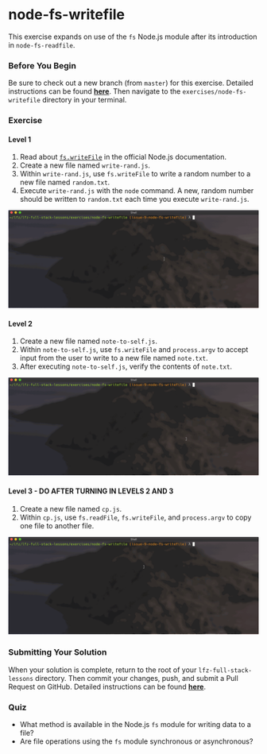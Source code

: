 # node-fs-writefile

This exercise expands on use of the `fs` Node.js module after its introduction in `node-fs-readfile`.

### Before You Begin

Be sure to check out a new branch (from `master`) for this exercise. Detailed instructions can be found [**here**](../../guides/before-each-exercise.md). Then navigate to the `exercises/node-fs-writefile` directory in your terminal.

### Exercise

#### Level 1

1. Read about [`fs.writeFile`](https://nodejs.org/docs/latest-v10.x/api/fs.html#fs_fs_writefile_file_data_options_callback) in the official Node.js documentation.
1. Create a new file named `write-rand.js`.
1. Within `write-rand.js`, use `fs.writeFile` to write a random number to a new file named `random.txt`.
1. Execute `write-rand.js` with the `node` command. A new, random number should be written to `random.txt` each time you execute `write-rand.js`.

<p align="middle">
  <img src="images/write-rand.gif">
</p>

#### Level 2

1. Create a new file named `note-to-self.js`.
1. Within `note-to-self.js`, use `fs.writeFile` and `process.argv` to accept input from the user to write to a new file named `note.txt`.
1. After executing `note-to-self.js`, verify the contents of `note.txt`.

<p align="middle">
  <img src="images/note-to-self.gif">
</p>

#### Level 3 - DO AFTER TURNING IN LEVELS 2 AND 3

1. Create a new file named `cp.js`.
1. Within `cp.js`, use `fs.readFile`, `fs.writeFile`, and `process.argv` to copy one file to another file.

<p align="middle">
  <img src="images/cp.gif">
</p>

### Submitting Your Solution

When your solution is complete, return to the root of your `lfz-full-stack-lessons` directory. Then commit your changes, push, and submit a Pull Request on GitHub. Detailed instructions can be found [**here**](../../guides/after-each-exercise.md).

### Quiz

- What method is available in the Node.js `fs` module for writing data to a file?
- Are file operations using the `fs` module synchronous or asynchronous?
